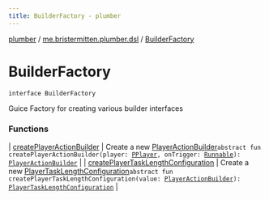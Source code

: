 ```yaml
---
title: BuilderFactory - plumber
---
```


[plumber](../../index.html) / [me.bristermitten.plumber.dsl](../index.html) / [BuilderFactory](./index.html)

# BuilderFactory

`interface BuilderFactory`

Guice Factory for creating various builder interfaces

### Functions

| [createPlayerActionBuilder](create-player-action-builder.html) | Create a new [PlayerActionBuilder](../-player-action-builder/index.html)`abstract fun createPlayerActionBuilder(player: `[`PPlayer`](../../me.bristermitten.plumber.struct.player/-p-player/index.html)`, onTrigger: `[`Runnable`](https://docs.oracle.com/javase/6/docs/api/java/lang/Runnable.html)`): `[`PlayerActionBuilder`](../-player-action-builder/index.html) |
| [createPlayerTaskLengthConfiguration](create-player-task-length-configuration.html) | Create a new [PlayerTaskLengthConfiguration](../../me.bristermitten.plumber.dsl.implementation/-player-task-length-configuration/index.html)`abstract fun createPlayerTaskLengthConfiguration(value: `[`PlayerActionBuilder`](../-player-action-builder/index.html)`): `[`PlayerTaskLengthConfiguration`](../../me.bristermitten.plumber.dsl.implementation/-player-task-length-configuration/index.html) |

